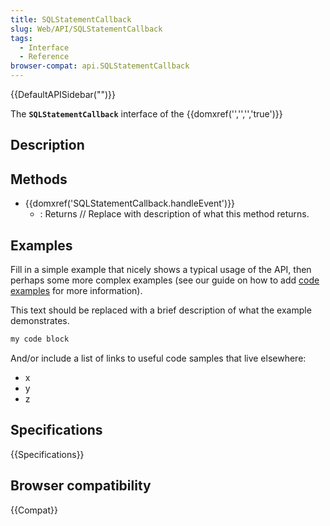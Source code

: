 ```yaml
---
title: SQLStatementCallback
slug: Web/API/SQLStatementCallback
tags:
  - Interface
  - Reference
browser-compat: api.SQLStatementCallback
---
```

{{DefaultAPISidebar("")}}

The **`SQLStatementCallback`** interface of the {{domxref('','','','true')}} 

## Description

 





## Methods

- {{domxref('SQLStatementCallback.handleEvent')}}
  - : Returns // Replace with description of what this method returns.

## Examples

Fill in a simple example that nicely shows a typical usage of the API, then perhaps some more complex examples (see our guide on how to add [code examples](/en-US/docs/MDN/Contribute/Structures/Code_examples) for more information).

This text should be replaced with a brief description of what the example demonstrates.

```js
my code block
```

And/or include a list of links to useful code samples that live elsewhere:

*   x
*   y
*   z

## Specifications

{{Specifications}}

## Browser compatibility

{{Compat}}

